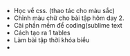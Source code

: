 - Học về css. (thao tác cho màu sắc)
- Chỉnh màu chữ cho bài tập hôm day 2.
- Cài phần mềm để coding(sublime text
- Cách tạo ra 1 tables
- Làm bài tập thời khóa biểu
- 